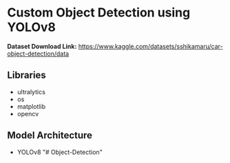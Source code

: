 # Custom Object Detection using YOLOv8

**Dataset Download Link:** https://www.kaggle.com/datasets/sshikamaru/car-object-detection/data

## Libraries

- ultralytics
- os
- matplotlib
- opencv

## Model Architecture

- YOLOv8
"# Object-Detection" 
